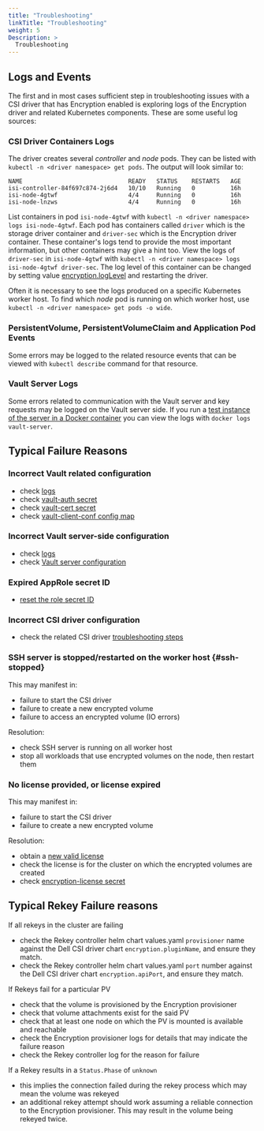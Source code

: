 ```yaml
---
title: "Troubleshooting"
linkTitle: "Troubleshooting"
weight: 5
Description: >
  Troubleshooting
---
```


## Logs and Events

The first and in most cases sufficient step in troubleshooting issues with a CSI driver that has Encryption enabled 
is exploring logs of the Encryption driver and related Kubernetes components. These are some useful log sources:

### CSI Driver Containers Logs

The driver creates several *controller* and *node* pods. They can be listed with `kubectl -n <driver namespace> get pods`. 
The output will look similar to:

```
NAME                              READY   STATUS    RESTARTS   AGE
isi-controller-84f697c874-2j6d4   10/10   Running   0          16h
isi-node-4gtwf                    4/4     Running   0          16h
isi-node-lnzws                    4/4     Running   0          16h
```

List containers in pod `isi-node-4gtwf` with `kubectl -n <driver namespace> logs isi-node-4gtwf`. 
Each pod has containers called `driver` which is the storage driver container and `driver-sec` which is the Encryption driver container. 
These container's logs tend to provide the most important information, but other containers may give a hint too.
View the logs of `driver-sec` in `isi-node-4gtwf` with `kubectl -n <driver namespace> logs isi-node-4gtwf driver-sec`.
The log level of this container can be changed by setting value [encryption.logLevel](../../../deployment/helm/modules/installation/encryption#helm-chart-values) and restarting the driver.

Often it is necessary to see the logs produced on a specific Kubernetes worker host. 
To find which *node* pod is running on which worker host, use `kubectl -n <driver namespace> get pods -o wide`.

### PersistentVolume, PersistentVolumeClaim and Application Pod Events

Some errors may be logged to the related resource events that can be viewed with `kubectl describe` command for that resource.

### Vault Server Logs

Some errors related to communication with the Vault server and key requests may be logged on the Vault server side.
If you run a [test instance of the server in a Docker container](../../../deployment/helm/modules/installation/encryption/vault#vault-server-installation) you can view the logs with `docker logs vault-server`.

## Typical Failure Reasons

### Incorrect Vault related configuration

- check [logs](#logs-and-events)
- check [vault-auth secret](../../../deployment/helm/modules/installation/encryption#secret-vault-auth)
- check [vault-cert secret](../../../deployment/helm/modules/installation/encryption#secret-vault-cert)
- check [vault-client-conf config map](../../../deployment/helm/modules/installation/encryption/#configmap-vault-client-conf)

### Incorrect Vault server-side configuration

- check [logs](#logs-and-events)
- check [Vault server configuration](../../../deployment/helm/modules/installation/encryption/vault#minimum-server-configuration)

### Expired AppRole secret ID

- [reset the role secret ID](../../../deployment/helm/modules/installation/encryption/vault#set-role-id-and-secret-id-to-the-role) 

### Incorrect CSI driver configuration

- check the related CSI driver [troubleshooting steps](../../../csidriver/troubleshooting)

### SSH server is stopped/restarted on the worker host {#ssh-stopped}

This may manifest in:
- failure to start the CSI driver
- failure to create a new encrypted volume
- failure to access an encrypted volume (IO errors)

Resolution:
- check SSH server is running on all worker host
- stop all workloads that use encrypted volumes on the node, then restart them

### No license provided, or license expired

This may manifest in:
- failure to start the CSI driver
- failure to create a new encrypted volume

Resolution:
- obtain a [new valid license](../../../deployment/helm/modules/installation/encryption/)
- check the license is for the cluster on which the encrypted volumes are created
- check [encryption-license secret](../../../deployment/helm/modules/installation/encryption#secret-encryption-license)

## Typical Rekey Failure reasons
If all rekeys in the cluster are failing 
- check the Rekey controller helm chart values.yaml `provisioner` name against the Dell CSI driver chart `encryption.pluginName`, and ensure they match.
- check the Rekey controller helm chart values.yaml `port` number against the Dell CSI driver chart `encryption.apiPort`, and ensure they match.

If Rekeys fail for a particular PV
  - check that the volume is provisioned by the Encryption provisioner
  - check that volume attachments exist for the said PV
  - check that at least one node on which the PV is mounted is available and reachable
  - check the Encryption provisioner logs for details that may indicate the failure reason
  - check the Rekey controller log for the reason for failure 

If a Rekey results in a `Status.Phase` of `unknown`
  - this implies the connection failed during the rekey process which may mean the volume was rekeyed
  - an additional rekey attempt should work assuming a reliable connection to the Encryption provisioner. This may result in the volume being rekeyed twice.